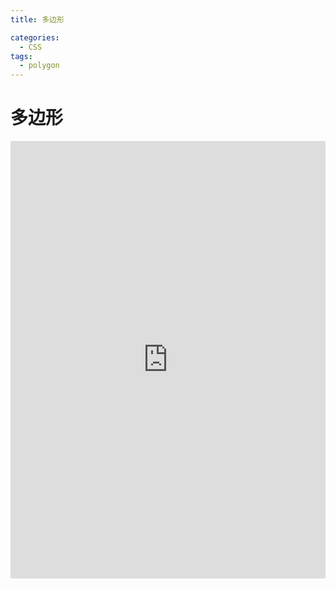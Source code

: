 ```yaml
---
title: 多边形

categories:
  - CSS
tags:
  - polygon
---
```


# 多边形

<iframe height="700" style="width: 100%;" scrolling="no" title="多边形" src="https://codepen.io/javascriptfield/embed/RwMNOyK?default-tab=result" frameborder="no" loading="lazy" allowtransparency="true" allowfullscreen="true">
  See the Pen <a href="https://codepen.io/javascriptfield/pen/RwMNOyK">
  多边形</a> by ye (<a href="https://codepen.io/javascriptfield">@javascriptfield</a>)
  on <a href="https://codepen.io">CodePen</a>.
</iframe>

